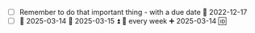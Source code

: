 - [ ] Remember to do that important thing - with a due date 📅 2022-12-17
- [ ] 📅 2025-03-14 🛫 2025-03-15 ⏫ 🔁 every week ➕ 2025-03-14 🆔